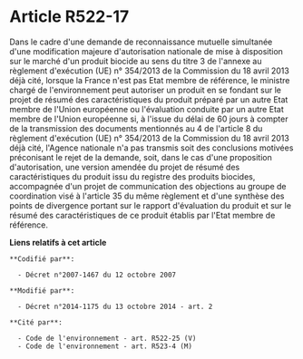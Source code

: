 # Article R522-17

Dans le cadre d'une demande de reconnaissance mutuelle simultanée d'une modification majeure d'autorisation nationale de mise
à disposition sur le marché d'un produit biocide au sens du titre 3 de l'annexe au règlement d'exécution (UE) n° 354/2013 de
la Commission du 18 avril 2013 déjà cité, lorsque la France n'est pas Etat membre de référence, le ministre chargé de
l'environnement peut autoriser un produit en se fondant sur le projet de résumé des caractéristiques du produit préparé par
un autre Etat membre de l'Union européenne ou l'évaluation conduite par un autre Etat membre de l'Union européenne si, à
l'issue du délai de 60 jours à compter de la transmission des documents mentionnés au 4 de l'article 8 du règlement
d'exécution (UE) n° 354/2013 de la Commission du 18 avril 2013 déjà cité, l'Agence nationale n'a pas transmis soit des
conclusions motivées préconisant le rejet de la demande, soit, dans le cas d'une proposition d'autorisation, une version
amendée du projet de résumé des caractéristiques du produit issu du registre des produits biocides, accompagnée d'un projet
de communication des objections au groupe de coordination visé à l'article 35 du même règlement et d'une synthèse des points
de divergence portant sur le rapport d'évaluation du produit et sur le résumé des caractéristiques de ce produit établis par
l'Etat membre de référence.

**Liens relatifs à cet article**

	**Codifié par**:

	  - Décret n°2007-1467 du 12 octobre 2007

	**Modifié par**:

	  - Décret n°2014-1175 du 13 octobre 2014 - art. 2

	**Cité par**:

	  - Code de l'environnement - art. R522-25 (V)
	  - Code de l'environnement - art. R523-4 (M)
